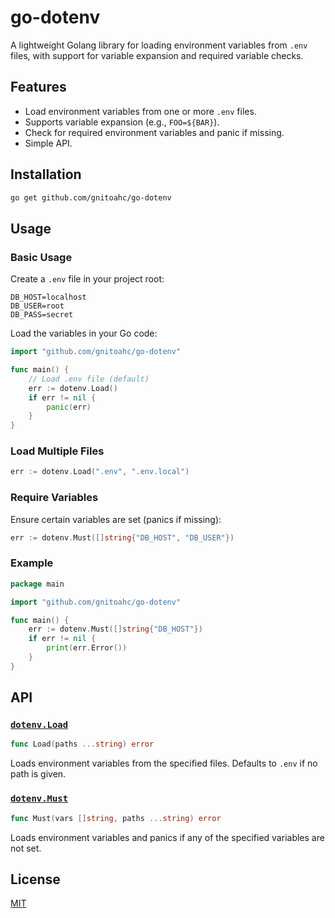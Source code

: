 # go-dotenv

A lightweight Golang library for loading environment variables from `.env` files, with support for variable expansion and required variable checks.

## Features

- Load environment variables from one or more `.env` files.
- Supports variable expansion (e.g., `FOO=${BAR}`).
- Check for required environment variables and panic if missing.
- Simple API.

## Installation

```sh
go get github.com/gnitoahc/go-dotenv
```

## Usage

### Basic Usage

Create a `.env` file in your project root:

```
DB_HOST=localhost
DB_USER=root
DB_PASS=secret
```

Load the variables in your Go code:

```go
import "github.com/gnitoahc/go-dotenv"

func main() {
    // Load .env file (default)
    err := dotenv.Load()
    if err != nil {
        panic(err)
    }
}
```

### Load Multiple Files

```go
err := dotenv.Load(".env", ".env.local")
```

### Require Variables

Ensure certain variables are set (panics if missing):

```go
err := dotenv.Must([]string{"DB_HOST", "DB_USER"})
```

### Example

```go
package main

import "github.com/gnitoahc/go-dotenv"

func main() {
    err := dotenv.Must([]string{"DB_HOST"})
    if err != nil {
        print(err.Error())
    }
}
```

## API

### [`dotenv.Load`](dotenv.go)

```go
func Load(paths ...string) error
```

Loads environment variables from the specified files. Defaults to `.env` if no path is given.

### [`dotenv.Must`](must.go)

```go
func Must(vars []string, paths ...string) error
```

Loads environment variables and panics if any of the specified variables are not set.

## License

[MIT](LICENSE)

